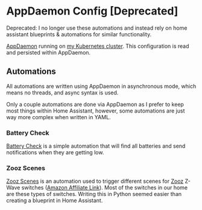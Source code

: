 # AppDaemon Config [Deprecated]

Deprecated: I no longer use these automations and instead rely on home assistant blueprints & automations for similar functionality.

[AppDaemon](https://appdaemon.readthedocs.io/en/latest/) running on [my Kubernetes cluster](https://github.com/mchestr/home-cluster).  This configuration is read and persisted within AppDaemon.

## Automations

All automations are written using AppDaemon in asynchronous mode, which means no threads, and async syntax is used.

Only a couple automations are done via AppDaemon as I prefer to keep most things within Home Assistant, however, some automations are just way more
complex when written in YAML.

### Battery Check

[Battery Check](./apps/battery_check/) is a simple automation that will find all batteries and send notifications when they are getting low.

### Zooz Scenes

[Zooz Scenes](./apps/zooz_scenes/) is an automation used to trigger different scenes for [Zooz](https://www.getzooz.com/) Z-Wave switches ([Amazon Affiliate Link](https://amzn.to/3LCaO2b)). Most of the switches in our home are these types of switches. Writing this in Python seemed easier than creating a blueprint in Home Assistant.

